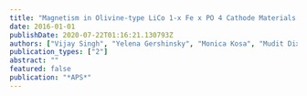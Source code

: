 ```yaml
---
title: "Magnetism in Olivine-type LiCo 1-x Fe x PO 4 Cathode Materials: Bridging Theory and Experiment"
date: 2016-01-01
publishDate: 2020-07-22T01:16:21.130793Z
authors: ["Vijay Singh", "Yelena Gershinsky", "Monica Kosa", "Mudit Dixit", "David Zitoun", "Dan Thomas Major", "David Zitoun Collaboration", " others"]
publication_types: ["2"]
abstract: ""
featured: false
publication: "*APS*"
---
```


